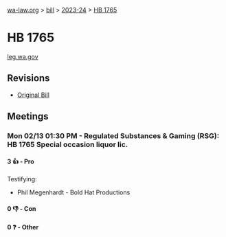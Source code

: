 [wa-law.org](/) > [bill](/bill/) > [2023-24](/bill/2023-24/) > [HB 1765](/bill/2023-24/hb/1765/)

# HB 1765
[leg.wa.gov](https://app.leg.wa.gov/billsummary?BillNumber=1765&Year=2023&Initiative=false)

## Revisions
* [Original Bill](1/)

## Meetings
### Mon 02/13 01:30 PM - Regulated Substances & Gaming (RSG): HB 1765 Special occasion liquor lic.
#### 3 👍 - Pro
Testifying:
* Phil Megenhardt - Bold Hat Productions

#### 0 👎 - Con

#### 0 ❓ - Other
